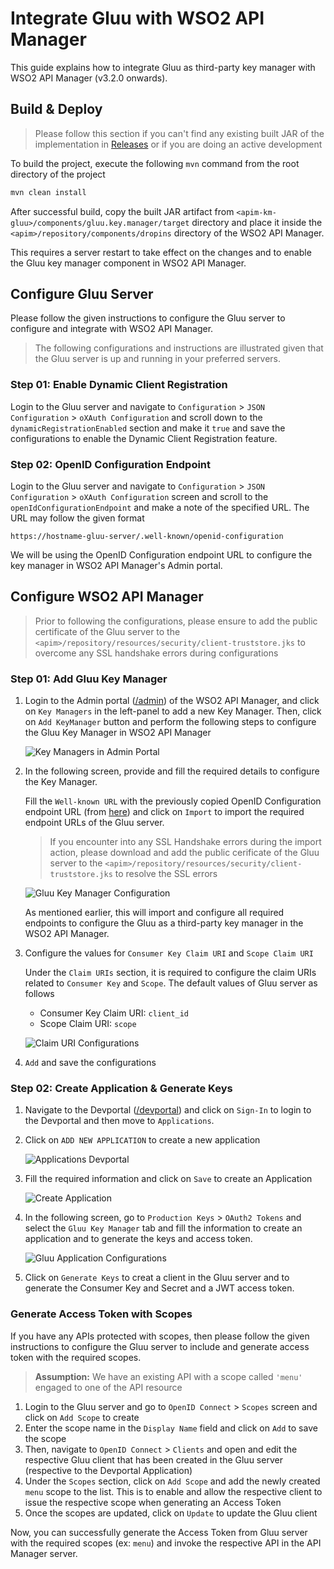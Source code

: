 
# Integrate Gluu with WSO2 API Manager

This guide explains how to integrate Gluu as third-party key manager with WSO2 API Manager (v3.2.0 onwards).

## Build & Deploy

> Please follow this section if you can't find any existing built JAR of the implementation in [Releases](https://github.com/athiththan11/apim-km-gluu/release) or if you are doing an active development

To build the project, execute the following `mvn` command from the root directory of the project

```sh
mvn clean install
```

After successful build, copy the built JAR artifact from `<apim-km-gluu>/components/gluu.key.manager/target` directory and place it inside the `<apim>/repository/components/dropins` directory of the WSO2 API Manager.

This requires a server restart to take effect on the changes and to enable the Gluu key manager component in WSO2 API Manager.

## Configure Gluu Server

Please follow the given instructions to configure the Gluu server to configure and integrate with WSO2 API Manager.

> The following configurations and instructions are illustrated given that the Gluu server is up and running in your preferred servers.

### Step 01: Enable Dynamic Client Registration

Login to the Gluu server and navigate to `Configuration` > `JSON Configuration` > `oXAuth Configuration` and scroll down to the `dynamicRegistrationEnabled` section and make it `true` and save the configurations to enable the Dynamic Client Registration feature.

### Step 02: OpenID Configuration Endpoint

Login to the Gluu server and navigate to `Configuration` > `JSON Configuration` > `oXAuth Configuration` screen and scroll to the `openIdConfigurationEndpoint` and make a note of the specified URL. The URL may follow the given format

```http
https://hostname-gluu-server/.well-known/openid-configuration
```

We will be using the OpenID Configuration endpoint URL to configure the key manager in WSO2 API Manager's Admin portal.

## Configure WSO2 API Manager

> Prior to following the configurations, please ensure to add the public certificate of the Gluu server to the `<apim>/repository/resources/security/client-truststore.jks` to overcome any SSL handshake errors during configurations

### Step 01: Add Gluu Key Manager

1. Login to the Admin portal ([/admin](https://localhost:9443/admin)) of the WSO2 API Manager, and click on `Key Managers` in the left-panel to add a new Key Manager. Then, click on `Add KeyManager` button and perform the following steps to configure the Gluu Key Manager in WSO2 API Manager

    ![Key Managers in Admin Portal](assets/admin-portal--keymanagers.png)

2. In the following screen, provide and fill the required details to configure the Key Manager.

    Fill the `Well-known URL` with the previously copied OpenID Configuration endpoint URL (from [here](#step-02-openid-configuration-endpoint)) and click on `Import` to import the required endpoint URLs of the Gluu server.

    > If you encounter into any SSL Handshake errors during the import action, please download and add the public cerificate of the Gluu server to the `<apim>/repository/resources/security/client-truststore.jks` to resolve the SSL errors

    ![Gluu Key Manager Configuration](assets/gluu-key-manager.png)

    As mentioned earlier, this will import and configure all required endpoints to configure the Gluu as a third-party key manager in the WSO2 API Manager.

3. Configure the values for `Consumer Key Claim URI` and `Scope Claim URI`

    Under the `Claim URIs` section, it is required to configure the claim URIs related to `Consumer Key` and `Scope`. The default values of Gluu server as follows

    - Consumer Key Claim URI: `client_id`
    - Scope Claim URI: `scope`

    ![Claim URI Configurations](assets/claim-uri-configuration.png)

4. `Add` and save the configurations

### Step 02: Create Application & Generate Keys

1. Navigate to the Devportal ([/devportal](https://localhost:9443/devportal)) and click on `Sign-In` to login to the Devportal and then move to `Applications`.
2. Click on `ADD NEW APPLICATION` to create a new application

    ![Applications Devportal](assets/devportal--applications.png)

3. Fill the required information and click on `Save` to create an Application

    ![Create Application](assets/create-application.png)

4. In the following screen, go to `Production Keys` > `OAuth2 Tokens` and select the `Gluu Key Manager` tab and fill the information to create an application and to generate the keys and access token.

    ![Gluu Application Configurations](assets/gluu-application-configurations.png)

5. Click on `Generate Keys` to creat a client in the Gluu server and to generate the Consumer Key and Secret and a JWT access token.

### Generate Access Token with Scopes

If you have any APIs protected with scopes, then please follow the given instructions to configure the Gluu server to include and generate access token with the required scopes.

> **Assumption:** We have an existing API with a scope called `'menu'` engaged to one of the API resource

1. Login to the Gluu server and go to `OpenID Connect` > `Scopes` screen and click on `Add Scope` to create
2. Enter the scope name in the `Display Name` field and click on `Add` to save the scope
3. Then, navigate to `OpenID Connect` > `Clients` and open and edit the respective Gluu client that has been created in the Gluu server (respective to the Devportal Application)
4. Under the `Scopes` section, click on `Add Scope` and add the newly created `menu` scope to the list. This is to enable and allow the respective client to issue the respective scope when generating an Access Token
5. Once the scopes are updated, click on `Update` to update the Gluu client

Now, you can successfully generate the Access Token from Gluu server with the required scopes (ex: `menu`) and invoke the respective API in the API Manager server.
